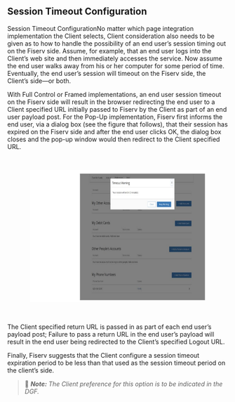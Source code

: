 ## Session Timeout Configuration

Session Timeout ConfigurationNo matter which page integration implementation the Client selects, Client consideration also needs to be given as to how to handle the possibility of an end user’s session timing out on the Fiserv side. Assume, for example, that an end user logs into the Client’s web site and then immediately accesses the service. Now assume the end user walks away from his or her computer for some period of time. Eventually, the end user’s session will timeout on the Fiserv side, the Client’s side—or both.
&nbsp;

With Full Control or Framed implementations, an end user session timeout on the Fiserv side will result in the browser redirecting the end user to a Client specified URL initially passed to Fiserv by the Client as part of an end user payload post. For the Pop-Up implementation, Fiserv first informs the end user, via a dialog box (see the figure that follows), that their session has expired on the Fiserv side and after the end user clicks OK, the dialog box closes and the pop-up window would then redirect to the Client specified URL.

&nbsp;

<center>
<img src="../../../assets/images/Session-timeout-config.png" width="400" height="300"> <br/>
</center>

&nbsp;

The Client specified return URL is passed in as part of each end user’s payload post; Failure to pass a return URL in the end user’s payload will result in the end user being redirected to the Client’s specified Logout URL.
&nbsp;

Finally, Fiserv suggests that the Client configure a session timeout expiration period to be less than that used as the session timeout period on the client’s side.
&nbsp;

> :memo: _**Note:** The Client preference for this option is to be indicated in the DGF._


